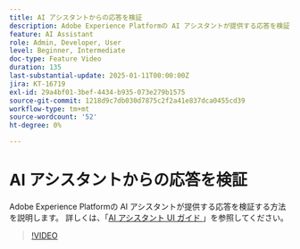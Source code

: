 ```yaml
---
title: AI アシスタントからの応答を検証
description: Adobe Experience Platformの AI アシスタントが提供する応答を検証する方法を説明します。
feature: AI Assistant
role: Admin, Developer, User
level: Beginner, Intermediate
doc-type: Feature Video
duration: 135
last-substantial-update: 2025-01-11T00:00:00Z
jira: KT-16719
exl-id: 29a4bf01-3bef-4434-b935-073e279b1575
source-git-commit: 1218d9c7db030d7875c2f2a41e837dca0455cd39
workflow-type: tm+mt
source-wordcount: '52'
ht-degree: 0%

---
```


# AI アシスタントからの応答を検証

Adobe Experience Platformの AI アシスタントが提供する応答を検証する方法を説明します。 詳しくは、「[AI アシスタント UI ガイド ](https://experienceleague.adobe.com/en/docs/experience-platform/ai-assistant/ui-guide#verify-responses)」を参照してください。

>[!VIDEO](https://video.tv.adobe.com/v/3441738/?learn=on&enablevpops)
